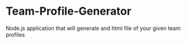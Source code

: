 # Team-Profile-Generator
Node.js application that will generate and html file of your given team profiles
